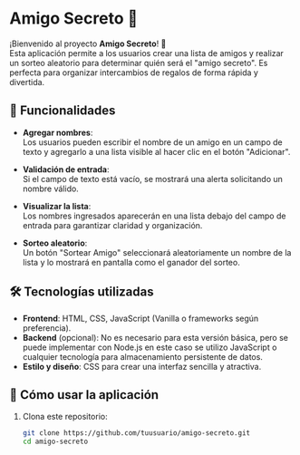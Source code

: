 # Amigo Secreto 🎉

¡Bienvenido al proyecto **Amigo Secreto**! 🎁  
Esta aplicación permite a los usuarios crear una lista de amigos y realizar un sorteo aleatorio para determinar quién será el "amigo secreto". Es perfecta para organizar intercambios de regalos de forma rápida y divertida.

## 🚀 Funcionalidades

- **Agregar nombres**:  
  Los usuarios pueden escribir el nombre de un amigo en un campo de texto y agregarlo a una lista visible al hacer clic en el botón "Adicionar".

- **Validación de entrada**:  
  Si el campo de texto está vacío, se mostrará una alerta solicitando un nombre válido.

- **Visualizar la lista**:  
  Los nombres ingresados aparecerán en una lista debajo del campo de entrada para garantizar claridad y organización.

- **Sorteo aleatorio**:  
  Un botón "Sortear Amigo" seleccionará aleatoriamente un nombre de la lista y lo mostrará en pantalla como el ganador del sorteo.

## 🛠️ Tecnologías utilizadas

- **Frontend**: HTML, CSS, JavaScript (Vanilla o frameworks según preferencia).
- **Backend** (opcional): No es necesario para esta versión básica, pero se puede implementar con Node.js en este caso se utilizo JavaScript o cualquier tecnología para almacenamiento persistente de datos.
- **Estilo y diseño**: CSS para crear una interfaz sencilla y atractiva.

## 📝 Cómo usar la aplicación

1. Clona este repositorio:
   ```bash
   git clone https://github.com/tuusuario/amigo-secreto.git
   cd amigo-secreto
